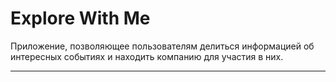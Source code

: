 Explore With Me
========================
Приложение, позволяющее пользователям делиться информацией об интересных событиях и находить компанию для участия в них.
***


